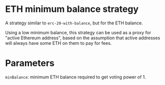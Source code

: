 # ETH minimum balance strategy

A strategy similar to `erc-20-with-balance`, but for the ETH balance.

Using a low minimum balance, this strategy can be used as a proxy for "active Ethereum address", based on the assumption that active addresses will always have some ETH on them to pay for fees.

# Parameters

`minBalance`: minimum ETH balance required to get voting power of 1.
